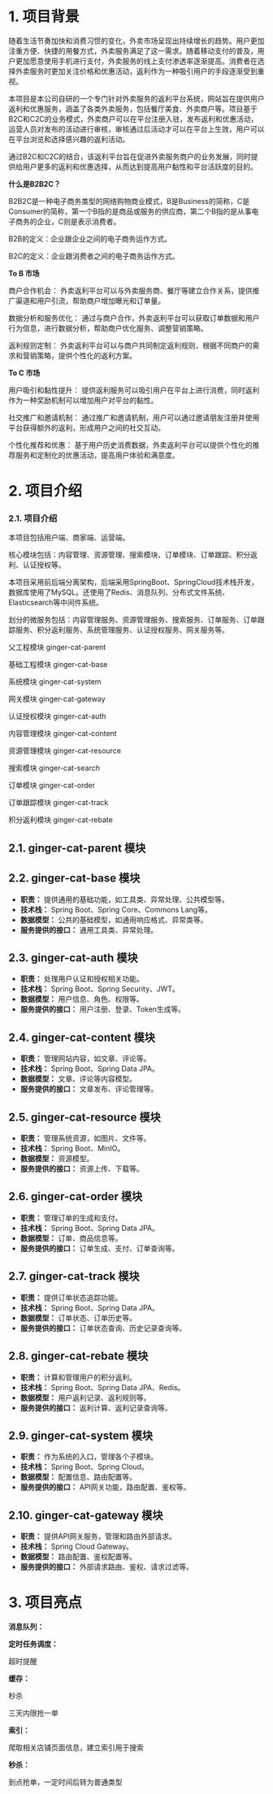 # 1. 项目背景

随着生活节奏加快和消费习惯的变化，外卖市场呈现出持续增长的趋势。用户更加注重方便、快捷的用餐方式，外卖服务满足了这一需求。随着移动支付的普及，用户更加愿意使用手机进行支付，外卖服务的线上支付渗透率逐渐提高。消费者在选择外卖服务时更加关注价格和优惠活动，返利作为一种吸引用户的手段逐渐受到重视。

本项目是本公司自研的一个专门针对外卖服务的返利平台系统，网站旨在提供用户返利和优惠服务，涵盖了各类外卖服务，包括餐厅美食、外卖商户等。项目基于B2C和C2C的业务模式，外卖商户可以在平台注册入驻，发布返利和优惠活动，运营人员对发布的活动进行审核，审核通过后活动才可以在平台上生效，用户可以在平台浏览和选择感兴趣的返利活动。

通过B2C和C2C的结合，该返利平台旨在促进外卖服务商户的业务发展，同时提供给用户更多的返利和优惠选择，从而达到提高用户黏性和平台活跃度的目的。

**什么是B2B2C？**

B2B2C是一种电子商务类型的网络购物商业模式，B是Business的简称，C是Consumer的简称，第一个B指的是商品或服务的供应商，第二个B指的是从事电子商务的企业，C则是表示消费者。

B2B的定义：企业跟企业之间的电子商务运作方式。

B2C的定义：企业跟消费者之间的电子商务运作方式。

**To B 市场**

商户合作机会： 外卖返利平台可以与外卖服务商、餐厅等建立合作关系，提供推广渠道和用户引流，帮助商户增加曝光和订单量。

数据分析和服务优化： 通过与商户合作，外卖返利平台可以获取订单数据和用户行为信息，进行数据分析，帮助商户优化服务、调整营销策略。

返利规则定制： 外卖返利平台可以与商户共同制定返利规则，根据不同商户的需求和营销策略，提供个性化的返利方案。

**To C 市场**

用户吸引和黏性提升： 提供返利服务可以吸引用户在平台上进行消费，同时返利作为一种奖励机制可以增加用户对平台的黏性。

社交推广和邀请机制： 通过推广和邀请机制，用户可以通过邀请朋友注册并使用平台获得额外的返利，形成用户之间的社交互动。

个性化推荐和优惠： 基于用户历史消费数据，外卖返利平台可以提供个性化的推荐服务和定制化的优惠活动，提高用户体验和满意度。



# 2. 项目介绍

### 2.1. 项目介绍

本项目包括用户端、商家端、运营端。

核心模块包括：内容管理、资源管理、搜索模块、订单模块、订单跟踪、积分返利、认证授权等。

本项目采用前后端分离架构，后端采用SpringBoot、SpringCloud技术栈开发，数据库使用了MySQL。还使用了Redis、消息队列、分布式文件系统、Elasticsearch等中间件系统。

划分的微服务包括：内容管理服务、资源管理服务、搜索服务、订单服务、订单跟踪服务、积分返利服务、系统管理服务、认证授权服务、网关服务等。



父工程模块 ginger-cat-parent

基础工程模块 ginger-cat-base

系统模块 ginger-cat-system

网关模块 ginger-cat-gateway

认证授权模块 ginger-cat-auth

内容管理模块 ginger-cat-content

资源管理模块 ginger-cat-resource

搜索模块 ginger-cat-search

订单模块 ginger-cat-order

订单跟踪模块 ginger-cat-track

积分返利模块 ginger-cat-rebate



## 2.1. ginger-cat-parent 模块





## 2.2. **ginger-cat-base 模块**

- **职责：** 提供通用的基础功能，如工具类、异常处理、公共模型等。
- **技术栈：** Spring Boot、Spring Core、Commons Lang等。
- **数据模型：** 公共的基础模型，如通用响应格式、异常类等。
- **服务提供的接口：** 通用工具类、异常处理。



## 2.3. **ginger-cat-auth 模块**

- **职责：** 处理用户认证和授权相关功能。
- **技术栈：** Spring Boot、Spring Security、JWT。
- **数据模型：** 用户信息、角色、权限等。
- **服务提供的接口：** 用户注册、登录、Token生成等。



## 2.4. **ginger-cat-content 模块**

- **职责：** 管理网站内容，如文章、评论等。
- **技术栈：** Spring Boot、Spring Data JPA。
- **数据模型：** 文章、评论等内容模型。
- **服务提供的接口：** 文章发布、评论管理等。



## 2.5. **ginger-cat-resource 模块**

- **职责：** 管理系统资源，如图片、文件等。
- **技术栈：** Spring Boot、MinIO。
- **数据模型：** 资源模型。
- **服务提供的接口：** 资源上传、下载等。



## 2.6. **ginger-cat-order 模块**

- **职责：** 管理订单的生成和支付。
- **技术栈：** Spring Boot、Spring Data JPA。
- **数据模型：** 订单、商品信息等。
- **服务提供的接口：** 订单生成、支付、订单查询等。



## 2.7. **ginger-cat-track 模块**

- **职责：** 提供订单状态追踪功能。
- **技术栈：** Spring Boot、Spring Data JPA。
- **数据模型：** 订单状态、订单历史等。
- **服务提供的接口：** 订单状态查询、历史记录查询等。



## 2.8. **ginger-cat-rebate 模块**

- **职责：** 计算和管理用户的积分返利。
- **技术栈：** Spring Boot、Spring Data JPA、Redis。
- **数据模型：** 用户返利记录、返利规则等。
- **服务提供的接口：** 返利计算、返利记录查询等。



## 2.9. **ginger-cat-system 模块**

- **职责：** 作为系统的入口，管理各个子模块。
- **技术栈：** Spring Boot、Spring Cloud。
- **数据模型：** 配置信息、路由配置等。
- **服务提供的接口：** API网关功能，路由配置、鉴权等。



## 2.10. **ginger-cat-gateway 模块**

- **职责：** 提供API网关服务，管理和路由外部请求。
- **技术栈：** Spring Cloud Gateway。
- **数据模型：** 路由配置、鉴权配置等。
- **服务提供的接口：** 外部请求路由、鉴权、请求过滤等。





# 3. 项目亮点

**消息队列：**



**定时任务调度：**

超时提醒



**缓存：**

秒杀

三天内限抢一单



**索引：**

爬取相关店铺页面信息，建立索引用于搜索



**秒杀：**

到点抢单，一定时间后转为普通类型